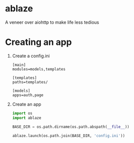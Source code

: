 # ablaze
A veneer over aiohttp to make life less tedious


# Creating an app

1. Create a config.ini
   ```
   [main]
   modules=models,templates

   [templates]
   paths=templates/

   [models]
   apps=auth,page
   ```

2. Create an app

   ```python
   import os
   import ablaze

   BASE_DIR = os.path.dirname(os.path.abspath(__file__))

   ablaze.launch(os.path.join(BASE_DIR, 'config.ini'))
   ```
